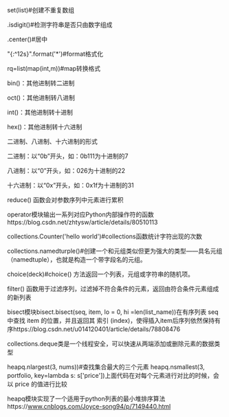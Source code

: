 set(list)#创建不重复数组

.isdigit()#检测字符串是否只由数字组成

.center()#居中

"{:^12s}".format('*')#format格式化

rq=list(map(int,m))#map转换格式

bin()：其他进制转二进制

oct()：其他进制转八进制

int()：其他进制转十进制

hex()：其他进制转十六进制

二进制、八进制、十六进制的形式

二进制：以“0b”开头，如：0b111为十进制的7

八进制：以“0”开头，如：026为十进制的22

十六进制：以“0x”开头，如：0x1f为十进制的31

reduce() 函数会对参数序列中元素进行累积

operator模块输出一系列对应Python内部操作符的函数https://blog.csdn.net/zhtysw/article/details/80510113

collections.Counter('hello world')#collections函数统计字符出现的次数

collections.namedturple()#创建一个和元组类似但更为强大的类型——具名元组（namedtuple），也就是构造一个带字段名的元组。

choice(deck)#choice() 方法返回一个列表，元组或字符串的随机项。

filter() 函数用于过滤序列，过滤掉不符合条件的元素，返回由符合条件元素组成的新列表

bisect模块bisect.bisect(seq, item, lo = 0, hi =len(list_name))在有序列表 seq 中查找 item 的位置，并且返回其 索引 (index)，使得插入item后序列依然保持有序https://blog.csdn.net/u014120401/article/details/78808476

collections.deque类是一个线程安全，可以快速从两端添加或删除元素的数据类型

heapq.nlargest(3, nums))#查找集合最大的三个元素
heapq.nsmallest(3, portfolio, key=lambda s: s['price'])上面代码在对每个元素进行对比的时候，会以 price 的值进行比较

heapq模块实现了一个适用于python列表的最小堆排序算法https://www.cnblogs.com/Joyce-song94/p/7149440.html


